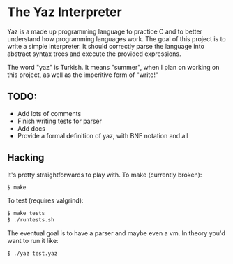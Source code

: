 The Yaz Interpreter
===================

Yaz is a made up programming language to practice C and to better understand
how programming languages work.
The goal of this project is to write a simple interpreter.
It should correctly parse the language into abstract syntax trees and
execute the provided expressions.

The word "yaz" is Turkish. It means "summer", when I plan on working on this
project, as well as the imperitive form of "write!"

TODO:
----
* Add lots of comments
* Finish writing tests for parser
* Add docs
* Provide a formal definition of yaz, with BNF notation and all

Hacking
------
It's pretty straightforwards to play with.
To make (currently broken):
```sh
$ make
```

To test (requires valgrind):
```sh
$ make tests
$ ./runtests.sh
```

The eventual goal is to have a parser and maybe even a vm. In theory you'd want
to run it like:
```sh
$ ./yaz test.yaz
```

